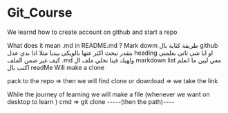 # Git_Course

We learnd how to create account on github and start a repo 

What does it mean .md in README.md ?
Mark dowm 
طريقة كتابة بال github  بنقدر نبحث اكثر عنها بالويكي بيديا 
مثلا اذا بدي عدل heading او ايا شي ثاني بعلمني كيف غير ضمن الملف .md
ولهيك فينا نخلي ملف ال markdown list معي لبين ما اتعلم اكتب بال readMe
Will make a clone 

pack to the repo => then we will find clone or download => we take the link 

While the journey of learning we will make a file (whenever we want on desktop to learn )
cmd => git clone -----(then the path)----
